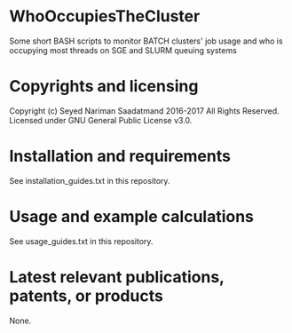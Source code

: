 # WhoOccupiesTheCluster
Some short BASH scripts to monitor BATCH clusters' job usage and who is occupying most threads on SGE and SLURM queuing systems

# Copyrights and licensing 
Copyright (c) Seyed Nariman Saadatmand 2016-2017 All Rights Reserved. 
Licensed under GNU General Public License v3.0. 

# Installation and requirements
See installation_guides.txt in this repository.

# Usage and example calculations
See usage_guides.txt in this repository.

# Latest relevant publications, patents, or products
None.

